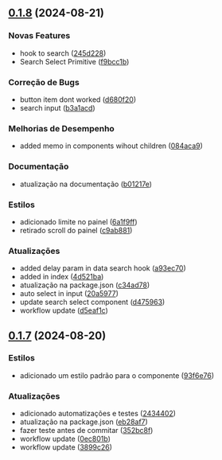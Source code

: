 ## [0.1.8](https://github.com/KingTimer12/simple-search-dropdown/compare/v0.1.7...v0.1.8) (2024-08-21)

### Novas Features

- hook to search ([245d228](https://github.com/KingTimer12/simple-search-dropdown/commit/245d228a025847908babd95873af8b8bf329feb9))
- Search Select Primitive ([f9bcc1b](https://github.com/KingTimer12/simple-search-dropdown/commit/f9bcc1b7902c18ca09cc4c7fa3462b1abd973fcb))

### Correção de Bugs

- button item dont worked ([d680f20](https://github.com/KingTimer12/simple-search-dropdown/commit/d680f203bdb9eff949348c403e91b6ce63917221))
- search input ([b3a1acd](https://github.com/KingTimer12/simple-search-dropdown/commit/b3a1acd04a0070962823b59359030febc8d48c1c))

### Melhorias de Desempenho

- added memo in components wihout children ([084aca9](https://github.com/KingTimer12/simple-search-dropdown/commit/084aca9b63acde3a91b12060cbb712ae02e4b2f6))

### Documentação

- atualização na documentação ([b01217e](https://github.com/KingTimer12/simple-search-dropdown/commit/b01217e2d777673e3a34a501942d0e940660ec22))

### Estilos

- adicionado limite no painel ([6a1f9ff](https://github.com/KingTimer12/simple-search-dropdown/commit/6a1f9ff8aea76a67de769febc3be0ee0ae083353))
- retirado scroll do painel ([c9ab881](https://github.com/KingTimer12/simple-search-dropdown/commit/c9ab88162f07d354d627f0111859753715247e36))

### Atualizações

- added delay param in data search hook ([a93ec70](https://github.com/KingTimer12/simple-search-dropdown/commit/a93ec705428d7aca1ee388d5193972a01b7676e0))
- added in index ([4d521ba](https://github.com/KingTimer12/simple-search-dropdown/commit/4d521ba11f21c34d279e292cc299d6cfb8c1ff3a))
- atualização na package.json ([c34ad78](https://github.com/KingTimer12/simple-search-dropdown/commit/c34ad782cf772dd955a5afdbe3ab86f7578c71be))
- auto select in input ([20a5977](https://github.com/KingTimer12/simple-search-dropdown/commit/20a5977e5fe1c151ab6fba3296b502db59237a0f))
- update search select component ([d475963](https://github.com/KingTimer12/simple-search-dropdown/commit/d4759639bbce7b750ed6c39885e2fa241226d1af))
- workflow update ([d5eaf1c](https://github.com/KingTimer12/simple-search-dropdown/commit/d5eaf1c7062c36a55ac6077bae36f364d32c3a11))

## [0.1.7](https://github.com/KingTimer12/simple-search-dropdown/compare/24344028c4d074e37372e965c0c3f1b642bd2302...v0.1.7) (2024-08-20)

### Estilos

- adicionado um estilo padrão para o componente ([93f6e76](https://github.com/KingTimer12/simple-search-dropdown/commit/93f6e76e13068d75770dae8ab3c3cf47c4ad9946))

### Atualizações

- adicionado automatizações e testes ([2434402](https://github.com/KingTimer12/simple-search-dropdown/commit/24344028c4d074e37372e965c0c3f1b642bd2302))
- atualização na package.json ([eb28af7](https://github.com/KingTimer12/simple-search-dropdown/commit/eb28af768485dbaa51aeba8eeca489aaee78fe19))
- fazer teste antes de commitar ([352bc8f](https://github.com/KingTimer12/simple-search-dropdown/commit/352bc8fd7ac2e54c343e726952165c47daaae374))
- workflow update ([0ec801b](https://github.com/KingTimer12/simple-search-dropdown/commit/0ec801be636756941b522571625034e355d82599))
- workflow update ([3899c26](https://github.com/KingTimer12/simple-search-dropdown/commit/3899c26dfeb3aef2eb13d634e57f63214fb6b8b5))
